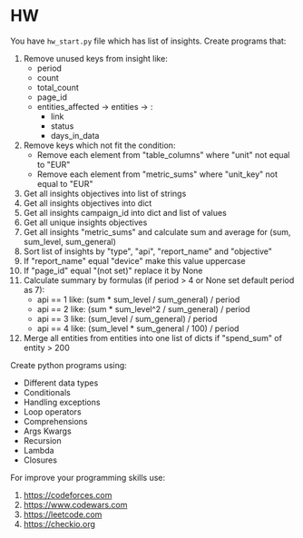 # HW
You have `hw_start.py` file which has list of insights.
Create programs that:
1. Remove unused keys from insight like:
    * period
    * count
    * total_count
    * page_id
    * entities_affected -> entities -> :
        * link
        * status
        * days_in_data
2. Remove keys which not fit the condition:
    * Remove each element from "table_columns" where "unit" not equal to "EUR"
    * Remove each element from "metric_sums" where "unit_key" not equal to "EUR"
3. Get all insights objectives into list of strings
4. Get all insights objectives into dict
5. Get all insights campaign_id into dict and list of values
5. Get all unique insights objectives
6. Get all insights "metric_sums" and calculate sum and average for (sum, sum_level, sum_general)
7. Sort list of insights by "type", "api", "report_name" and "objective"
8. If "report_name" equal "device" make this value uppercase
9. If "page_id" equal "(not set)" replace it by None
10. Calculate summary by formulas (if period > 4 or None set default period as 7):
    * api == 1 like: (sum * sum_level / sum_general) / period
    * api == 2 like: (sum * sum_level^2 / sum_general) / period
    * api == 3 like: (sum_level / sum_general) / period
    * api == 4 like: (sum_level * sum_general / 100) / period
11. Merge all entities from entities into one list of dicts if "spend_sum" of entity > 200

Create python programs using:
* Different data types
* Conditionals
* Handling exceptions
* Loop operators
* Comprehensions
* Args Kwargs
* Recursion
* Lambda
* Closures

For improve your programming skills use:
1. https://codeforces.com
2. https://www.codewars.com
3. https://leetcode.com
4. https://checkio.org
